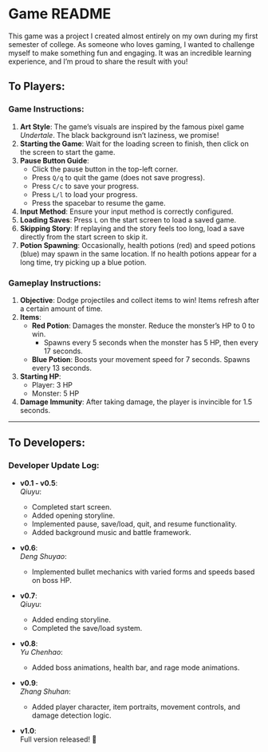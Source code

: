 # Game README
This game was a project I created almost entirely on my own during my first semester of college. As someone who loves gaming, I wanted to challenge myself to make something fun and engaging. It was an incredible learning experience, and I’m proud to share the result with you!

## To Players:

### Game Instructions:
1. **Art Style**: The game’s visuals are inspired by the famous pixel game *Undertale*. The black background isn’t laziness, we promise!  
2. **Starting the Game**: Wait for the loading screen to finish, then click on the screen to start the game.  
3. **Pause Button Guide**:  
   - Click the pause button in the top-left corner.  
   - Press `Q/q` to quit the game (does not save progress).  
   - Press `C/c` to save your progress.  
   - Press `L/l` to load your progress.  
   - Press the spacebar to resume the game.  
4. **Input Method**: Ensure your input method is correctly configured.  
5. **Loading Saves**: Press `L` on the start screen to load a saved game.  
6. **Skipping Story**: If replaying and the story feels too long, load a save directly from the start screen to skip it.  
7. **Potion Spawning**: Occasionally, health potions (red) and speed potions (blue) may spawn in the same location. If no health potions appear for a long time, try picking up a blue potion.

### Gameplay Instructions:
1. **Objective**: Dodge projectiles and collect items to win! Items refresh after a certain amount of time.  
2. **Items**:  
   - **Red Potion**: Damages the monster. Reduce the monster’s HP to 0 to win.  
     - Spawns every 5 seconds when the monster has 5 HP, then every 17 seconds.  
   - **Blue Potion**: Boosts your movement speed for 7 seconds. Spawns every 13 seconds.  
3. **Starting HP**:  
   - Player: 3 HP  
   - Monster: 5 HP  
4. **Damage Immunity**: After taking damage, the player is invincible for 1.5 seconds.

---

## To Developers:

### Developer Update Log:

- **v0.1 - v0.5**:  
  *Qiuyu*:  
  - Completed start screen.  
  - Added opening storyline.  
  - Implemented pause, save/load, quit, and resume functionality.  
  - Added background music and battle framework.  

- **v0.6**:  
  *Deng Shuyao*:  
  - Implemented bullet mechanics with varied forms and speeds based on boss HP.  

- **v0.7**:  
  *Qiuyu*:  
  - Added ending storyline.  
  - Completed the save/load system.  

- **v0.8**:  
  *Yu Chenhao*:  
  - Added boss animations, health bar, and rage mode animations.  

- **v0.9**:  
  *Zhang Shuhan*:  
  - Added player character, item portraits, movement controls, and damage detection logic.  

- **v1.0**:  
  Full version released! 🎉
